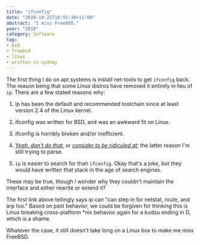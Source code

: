 ```yaml
---
title: "ifconfig"
date: "2018-10-25T16:55:38+11:00"
abstract: "I miss FreeBSD."
year: "2018"
category: Software
tag:
- bsd
- freebsd
- linux
- written-in-sydney
---
```

The first thing I do on apt systems is install net-tools to get `ifconfig` back. The reason being that some Linux distros have removed it entirely in lieu of `ip`. There are a few stated reasons why:

1. ip has been the default and recommended toolchain since at least version 2.4 of the Linux kernel.

2. ifconfig was written for BSD, and was an awkward fit on Linux.

3. ifconfig is horribly broken and/or inefficient.

4. *[Yeah, don't do that]*, or *[consider to be ridiculed at]*; the latter reason I'm still trying to parse.

5. `ip` is easier to search for than `ifconfig`. Okay that's a joke, but they would have written that stack in the age of search engines.

These may be true, though I wonder why they couldn't maintain the interface and either rewrite or extend it?

The first link above tellingly says ip can "can step in for netstat, route, and arp too." Based on past behavior, we could be forgiven for thinking this is Linux breaking cross-platform \*nix behavior again for a kudzu ending in D, which is a shame.

Whatever the case, it still doesn't take long on a Linux box to make me miss FreeBSD.

[Yeah, don't do that]: https://community.spiceworks.com/how_to/107678-ip-your-ifconfig-alternative
[consider to be ridiculed at]: http://inai.de/2008/02/19

